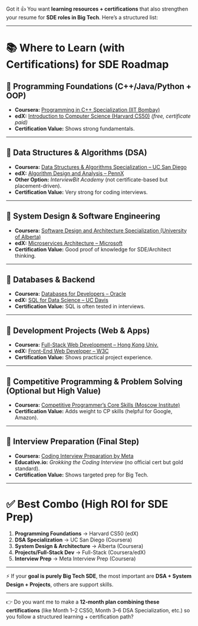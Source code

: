 Got it 👍 You want **learning resources + certifications** that also strengthen your resume for **SDE roles in Big Tech**.
Here’s a structured list:

---

# 📚 Where to Learn (with Certifications) for SDE Roadmap

## 🔹 **Programming Foundations (C++/Java/Python + OOP)**

* **Coursera:** [Programming in C++ Specialization (IIT Bombay)](https://www.coursera.org/specializations/c-programming)
* **edX:** [Introduction to Computer Science (Harvard CS50)](https://cs50.harvard.edu/x/) *(free, certificate paid)*
* **Certification Value:** Shows strong fundamentals.

---

## 🔹 **Data Structures & Algorithms (DSA)**

* **Coursera:** [Data Structures & Algorithms Specialization – UC San Diego](https://www.coursera.org/specializations/data-structures-algorithms)
* **edX:** [Algorithm Design and Analysis – PennX](https://www.edx.org/course/algorithm-design-and-analysis)
* **Other Option:** *InterviewBit Academy* (not certificate-based but placement-driven).
* **Certification Value:** Very strong for coding interviews.

---

## 🔹 **System Design & Software Engineering**

* **Coursera:** [Software Design and Architecture Specialization (University of Alberta)](https://www.coursera.org/specializations/software-design-architecture)
* **edX:** [Microservices Architecture – Microsoft](https://www.edx.org/course/microservices-architecture)
* **Certification Value:** Good proof of knowledge for SDE/Architect thinking.

---

## 🔹 **Databases & Backend**

* **Coursera:** [Databases for Developers – Oracle](https://www.coursera.org/learn/databases)
* **edX:** [SQL for Data Science – UC Davis](https://www.edx.org/course/sql-for-data-science)
* **Certification Value:** SQL is often tested in interviews.

---

## 🔹 **Development Projects (Web & Apps)**

* **Coursera:** [Full-Stack Web Development – Hong Kong Univ.](https://www.coursera.org/specializations/full-stack)
* **edX:** [Front-End Web Developer – W3C](https://www.edx.org/professional-certificate/front-end-web-developer)
* **Certification Value:** Shows practical project experience.

---

## 🔹 **Competitive Programming & Problem Solving (Optional but High Value)**

* **Coursera:** [Competitive Programmer’s Core Skills (Moscow Institute)](https://www.coursera.org/learn/competitive-programming-core-skills)
* **Certification Value:** Adds weight to CP skills (helpful for Google, Amazon).

---

## 🔹 **Interview Preparation (Final Step)**

* **Coursera:** [Coding Interview Preparation by Meta](https://www.coursera.org/professional-certificates/meta-coding-interview-prep)
* **Educative.io:** *Grokking the Coding Interview* (no official cert but gold standard).
* **Certification Value:** Shows targeted prep for Big Tech.

---

# ✅ Best Combo (High ROI for SDE Prep)

1. **Programming Foundations** → Harvard CS50 (edX)
2. **DSA Specialization** → UC San Diego (Coursera)
3. **System Design & Architecture** → Alberta (Coursera)
4. **Projects/Full-Stack Dev** → Full-Stack (Coursera/edX)
5. **Interview Prep** → Meta Interview Prep (Coursera)

---

⚡ If your **goal is purely Big Tech SDE**, the most important are **DSA + System Design + Projects**, others are support skills.

---

👉 Do you want me to make a **12-month plan combining these certifications** (like Month 1–2 CS50, Month 3–6 DSA Specialization, etc.) so you follow a structured learning + certification path?
